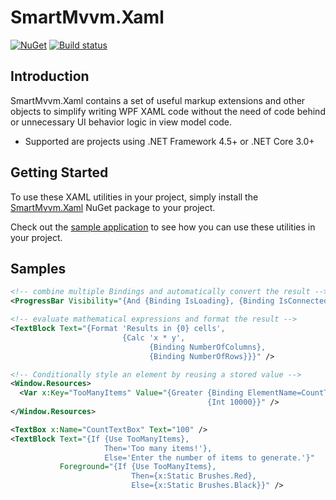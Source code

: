 # SmartMvvm.Xaml

[![NuGet](https://img.shields.io/nuget/v/SmartMvvm.Xaml.svg)](https://www.nuget.org/packages/SmartMvvm.Xaml/)
[![Build status](https://ci.appveyor.com/api/projects/status/mw21p6jogh4v4cgh/branch/master?svg=true)](https://ci.appveyor.com/project/FrecherxDachs/smartmvvm-xaml/branch/master)

Introduction
-------------

SmartMvvm.Xaml contains a set of useful markup extensions and other objects to simplify writing WPF XAML code without the need of code behind or unnecessary UI behavior logic in view model code.

 - Supported are projects using .NET Framework 4.5+ or .NET Core 3.0+

Getting Started
-------------------

To use these XAML utilities in your project, simply install the [SmartMvvm.Xaml](https://www.nuget.org/packages/SmartMvvm.Xaml) NuGet package to your project.

Check out the [sample application](https://github.com/FrecherxDachs/SmartMvvm.Xaml/tree/develop/src/SmartMvvm.Xaml.Sample) to see how you can use these utilities in your project.

Samples
-------

```xml
<!-- combine multiple Bindings and automatically convert the result -->
<ProgressBar Visibility="{And {Binding IsLoading}, {Binding IsConnected}}" />

<!-- evaluate mathematical expressions and format the result -->
<TextBlock Text="{Format 'Results in {0} cells', 
                         {Calc 'x * y', 
                               {Binding NumberOfColumns}, 
                               {Binding NumberOfRows}}}" />

<!-- Conditionally style an element by reusing a stored value -->
<Window.Resources>
  <Var x:Key="TooManyItems" Value="{Greater {Binding ElementName=CountTextBox, Path=Text},
                                            {Int 10000}}" />
</Window.Resources>

<TextBox x:Name="CountTextBox" Text="100" />
<TextBlock Text="{If {Use TooManyItems}, 
                     Then='Too many items!'},
                     Else='Enter the number of items to generate.'}"
           Foreground="{If {Use TooManyItems},
                           Then={x:Static Brushes.Red},
                           Else={x:Static Brushes.Black}}" />
```